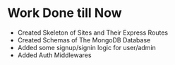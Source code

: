 <h1>Work Done till Now</h1>

<ul>
<li>Created Skeleton of Sites and Their Express Routes</li>
<li>Created Schemas of The MongoDB Database</li>
<li>Added some signup/signin logic for user/admin</li>
<li>Added Auth Middlewares</li>
</ul>